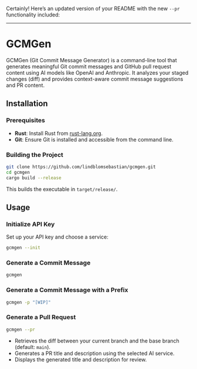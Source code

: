 Certainly! Here’s an updated version of your README with the new `--pr` functionality included:

---

# GCMGen

GCMGen (Git Commit Message Generator) is a command-line tool that generates meaningful Git commit messages and GitHub pull request content using AI models like OpenAI and Anthropic. It analyzes your staged changes (diff) and provides context-aware commit message suggestions and PR content.

## Installation

### Prerequisites

- **Rust**: Install Rust from [rust-lang.org](https://www.rust-lang.org/tools/install).
- **Git**: Ensure Git is installed and accessible from the command line.

### Building the Project

```sh
git clone https://github.com/lindblomsebastian/gcmgen.git
cd gcmgen
cargo build --release
```

This builds the executable in `target/release/`.

## Usage

### Initialize API Key

Set up your API key and choose a service:

```sh
gcmgen --init
```

### Generate a Commit Message

```sh
gcmgen
```

### Generate a Commit Message with a Prefix

```sh
gcmgen -p "[WIP]"
```

### Generate a Pull Request

```sh
gcmgen --pr
```

- Retrieves the diff between your current branch and the base branch (default: `main`).
- Generates a PR title and description using the selected AI service.
- Displays the generated title and description for review.